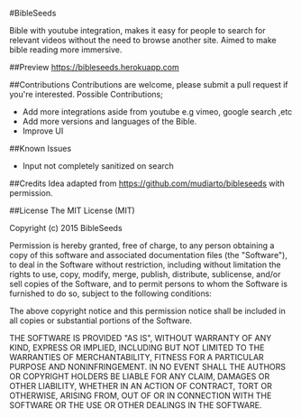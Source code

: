 #BibleSeeds

Bible with youtube integration, makes it easy for people to search for relevant videos without the need to browse another site.
Aimed to make bible reading more immersive. 

##Preview
https://bibleseeds.herokuapp.com

##Contributions
Contributions are welcome, please submit a pull request if you're interested.
Possible Contributions;
- Add more integrations aside from youtube e.g vimeo, google search ,etc
- Add more versions and languages of the Bible.
- Improve UI

##Known Issues
- Input not completely sanitized on search

##Credits
Idea adapted from https://github.com/mudiarto/bibleseeds with permission. 

##License
The MIT License (MIT)

Copyright (c) 2015 BibleSeeds

Permission is hereby granted, free of charge, to any person obtaining a copy
of this software and associated documentation files (the "Software"), to deal
in the Software without restriction, including without limitation the rights
to use, copy, modify, merge, publish, distribute, sublicense, and/or sell
copies of the Software, and to permit persons to whom the Software is
furnished to do so, subject to the following conditions:

The above copyright notice and this permission notice shall be included in
all copies or substantial portions of the Software.

THE SOFTWARE IS PROVIDED "AS IS", WITHOUT WARRANTY OF ANY KIND, EXPRESS OR
IMPLIED, INCLUDING BUT NOT LIMITED TO THE WARRANTIES OF MERCHANTABILITY,
FITNESS FOR A PARTICULAR PURPOSE AND NONINFRINGEMENT. IN NO EVENT SHALL THE
AUTHORS OR COPYRIGHT HOLDERS BE LIABLE FOR ANY CLAIM, DAMAGES OR OTHER
LIABILITY, WHETHER IN AN ACTION OF CONTRACT, TORT OR OTHERWISE, ARISING FROM,
OUT OF OR IN CONNECTION WITH THE SOFTWARE OR THE USE OR OTHER DEALINGS IN
THE SOFTWARE.
